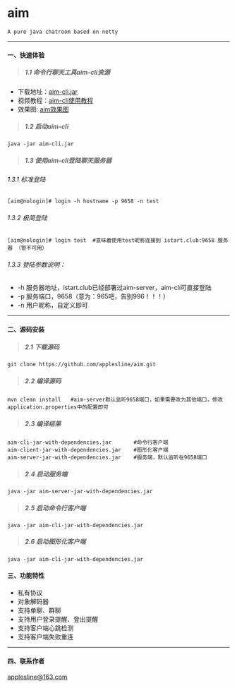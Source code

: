 # aim
```
A pure java chatroom based on netty
```
---

#### 一、快速体验

> ##### 1.1 命令行聊天工具aim-cli资源

- 下载地址：[aim-cli.jar](https://www.istart.club/resources/aim-cli.jar)
- 视频教程：[aim-cli使用教程](https://www.istart.club/video/aim-cli%E4%BD%BF%E7%94%A8%E6%95%99%E7%A8%8B.mp4)
- 效果图:   [aim效果图](https://www.istart.club/resources/20200513135343.png)

> ##### 1.2 启动aim-cli
```
java -jar aim-cli.jar
```

> ##### 1.3 使用aim-cli登陆聊天服务器

###### 1.3.1 标准登陆
```
[aim@nologin]# login -h hostname -p 9658 -n test
```

###### 1.3.2 极简登陆
```
[aim@nologin]# login test  #意味着使用test昵称连接到 istart.club:9658 服务器 （暂不可用）
```

###### 1.3.3 登陆参数说明：
- -h  服务器地址，istart.club已经部署过aim-server，aim-cli可直接登陆
- -p  服务端口，9658（意为：965吧，告别996！！！）
- -n  用户昵称，自定义即可

---


#### 二、源码安装
> ##### 2.1 下载源码
```
git clone https://github.com/applesline/aim.git
```
> ##### 2.2 编译源码
```
mvn clean install   #aim-server默认监听9658端口，如果需要改为其他端口，修改application.properties中的配置即可
```
> ##### 2.3 编译结果
```
aim-cli-jar-with-dependencies.jar       #命令行客户端
aim-client-jar-with-dependencies.jar    #图形化客户端
aim-server-jar-with-dependencies.jar    #服务端，默认监听在9658端口
```
> ##### 2.4 启动服务端
```
java -jar aim-server-jar-with-dependencies.jar  
```

> ##### 2.5 启动命令行客户端
```
java -jar aim-cli-jar-with-dependencies.jar
```
> ##### 2.6 启动图形化客户端
```
java -jar aim-cli-jar-with-dependencies.jar
```

#### 三、功能特性
- 私有协议
- 对象解码器
- 支持单聊、群聊
- 支持用户登录提醒、登出提醒
- 支持客户端心跳检测
- 支持客户端失败重连
---
#### 四、联系作者
<applesline@163.com>

